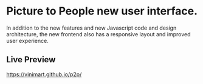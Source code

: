 # Picture to People new user interface.

In addition to the new features and new Javascript code and design architecture, the new frontend also has a responsive layout and improved user experience.

## Live Preview
https://vinimart.github.io/p2p/
